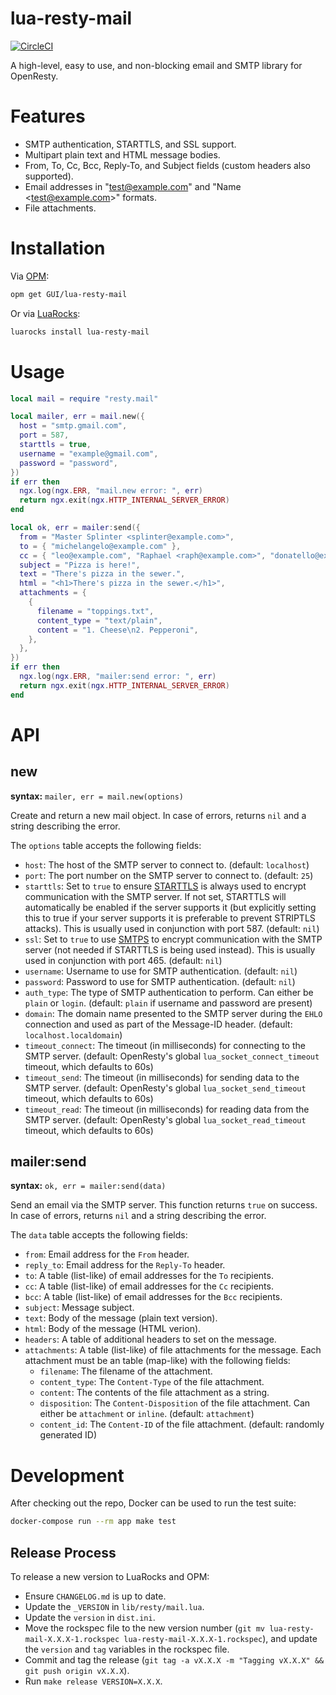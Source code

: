 # lua-resty-mail

[![CircleCI](https://circleci.com/gh/GUI/lua-resty-mail.svg?style=svg)](https://circleci.com/gh/GUI/lua-resty-mail)

A high-level, easy to use, and non-blocking email and SMTP library for OpenResty.

# Features

- SMTP authentication, STARTTLS, and SSL support.
- Multipart plain text and HTML message bodies.
- From, To, Cc, Bcc, Reply-To, and Subject fields (custom headers also supported).
- Email addresses in "test@example.com" and "Name &lt;test@example.com&gt;" formats.
- File attachments.

# Installation

Via [OPM](https://opm.openresty.org):

```sh
opm get GUI/lua-resty-mail
```

Or via [LuaRocks](https://luarocks.org):

```sh
luarocks install lua-resty-mail
```

# Usage

```lua
local mail = require "resty.mail"

local mailer, err = mail.new({
  host = "smtp.gmail.com",
  port = 587,
  starttls = true,
  username = "example@gmail.com",
  password = "password",
})
if err then
  ngx.log(ngx.ERR, "mail.new error: ", err)
  return ngx.exit(ngx.HTTP_INTERNAL_SERVER_ERROR)
end

local ok, err = mailer:send({
  from = "Master Splinter <splinter@example.com>",
  to = { "michelangelo@example.com" },
  cc = { "leo@example.com", "Raphael <raph@example.com>", "donatello@example.com" },
  subject = "Pizza is here!",
  text = "There's pizza in the sewer.",
  html = "<h1>There's pizza in the sewer.</h1>",
  attachments = {
    {
      filename = "toppings.txt",
      content_type = "text/plain",
      content = "1. Cheese\n2. Pepperoni",
    },
  },
})
if err then
  ngx.log(ngx.ERR, "mailer:send error: ", err)
  return ngx.exit(ngx.HTTP_INTERNAL_SERVER_ERROR)
end
```

# API

## new

**syntax:** `mailer, err = mail.new(options)`

Create and return a new mail object. In case of errors, returns `nil` and a string describing the error.

The `options` table accepts the following fields:

- `host`: The host of the SMTP server to connect to. (default: `localhost`)
- `port`: The port number on the SMTP server to connect to. (default: `25`)
- `starttls`: Set to `true` to ensure [STARTTLS](https://en.wikipedia.org/wiki/STARTTLS) is always used to encrypt communication with the SMTP server. If not set, STARTTLS will automatically be enabled if the server supports it (but explicitly setting this to true if your server supports it is preferable to prevent STRIPTLS attacks). This is usually used in conjunction with port 587. (default: `nil`)
- `ssl`: Set to `true` to use [SMTPS](https://en.wikipedia.org/wiki/SMTPS) to encrypt communication with the SMTP server (not needed if STARTTLS is being used instead). This is usually used in conjunction with port 465. (default: `nil`)
- `username`: Username to use for SMTP authentication. (default: `nil`)
- `password`: Password to use for SMTP authentication. (default: `nil`)
- `auth_type`: The type of SMTP authentication to perform. Can either be `plain` or `login`. (default: `plain` if username and password are present)
- `domain`: The domain name presented to the SMTP server during the `EHLO` connection and used as part of the Message-ID header. (default: `localhost.localdomain`)
- `timeout_connect`: The timeout (in milliseconds) for connecting to the SMTP server. (default: OpenResty's global `lua_socket_connect_timeout` timeout, which defaults to 60s)
- `timeout_send`: The timeout (in milliseconds) for sending data to the SMTP server. (default: OpenResty's global `lua_socket_send_timeout` timeout, which defaults to 60s)
- `timeout_read`: The timeout (in milliseconds) for reading data from the SMTP server. (default: OpenResty's global `lua_socket_read_timeout` timeout, which defaults to 60s)

## mailer:send

**syntax:** `ok, err = mailer:send(data)`

Send an email via the SMTP server. This function returns `true` on success. In case of errors, returns `nil` and a string describing the error.

The `data` table accepts the following fields:

- `from`: Email address for the `From` header.
- `reply_to`: Email address for the `Reply-To` header.
- `to`: A table (list-like) of email addresses for the `To` recipients.
- `cc`: A table (list-like) of email addresses for the `Cc` recipients.
- `bcc`: A table (list-like) of email addresses for the `Bcc` recipients.
- `subject`: Message subject.
- `text`: Body of the message (plain text version).
- `html`: Body of the message (HTML verion).
- `headers`: A table of additional headers to set on the message.
- `attachments`: A table (list-like) of file attachments for the message. Each attachment must be an table (map-like) with the following fields:
  - `filename`: The filename of the attachment.
  - `content_type`: The `Content-Type` of the file attachment.
  - `content`: The contents of the file attachment as a string.
  - `disposition`: The `Content-Disposition` of the file attachment. Can either be `attachment` or `inline`. (default: `attachment`)
  - `content_id`: The `Content-ID` of the file attachment. (default: randomly generated ID)

# Development

After checking out the repo, Docker can be used to run the test suite:

```sh
docker-compose run --rm app make test
```

## Release Process

To release a new version to LuaRocks and OPM:

- Ensure `CHANGELOG.md` is up to date.
- Update the `_VERSION` in `lib/resty/mail.lua`.
- Update the `version` in `dist.ini`.
- Move the rockspec file to the new version number (`git mv lua-resty-mail-X.X.X-1.rockspec lua-resty-mail-X.X.X-1.rockspec`), and update the `version` and `tag` variables in the rockspec file.
- Commit and tag the release (`git tag -a vX.X.X -m "Tagging vX.X.X" && git push origin vX.X.X`).
- Run `make release VERSION=X.X.X`.
